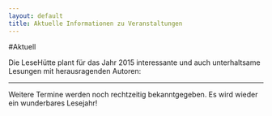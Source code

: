 ```yaml
---
layout: default
title: Aktuelle Informationen zu Veranstaltungen
---
```


#Aktuell

Die LeseHütte plant für das Jahr 2015 interessante und auch unterhaltsame Lesungen mit herausragenden Autoren:



* * *

Weitere Termine werden noch rechtzeitig bekanntgegeben.
Es wird wieder ein wunderbares Lesejahr!

